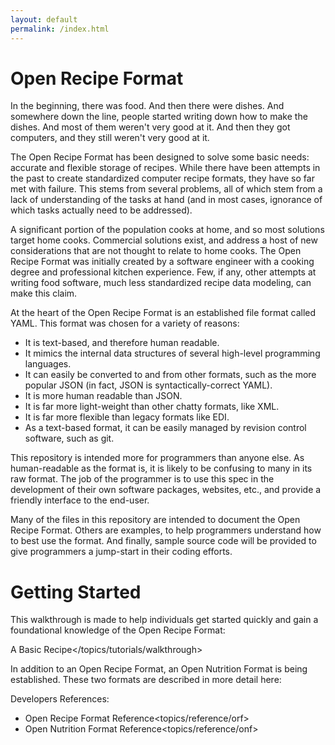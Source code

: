 ```yaml
---
layout: default
permalink: /index.html
---
```


# Open Recipe Format

In the beginning, there was food. And then there were dishes. And somewhere down the line, people started writing down how to make the dishes. And most of them weren't very good at it. And then they got computers, and they still weren't very good at it.

The Open Recipe Format has been designed to solve some basic needs: accurate and flexible storage of recipes. While there have been attempts in the past to create standardized computer recipe formats, they have so far met with failure. This stems from several problems, all of which stem from a lack of understanding of the tasks at hand (and in most cases, ignorance of which tasks actually need to be addressed).

A significant portion of the population cooks at home, and so most solutions target home cooks. Commercial solutions exist, and address a host of new considerations that are not thought to relate to home cooks. The Open Recipe Format was initially created by a software engineer with a cooking degree and professional kitchen experience. Few, if any, other attempts at writing food software, much less standardized recipe data modeling, can make this claim.

At the heart of the Open Recipe Format is an established file format called YAML. This format was chosen for a variety of reasons:

-   It is text-based, and therefore human readable.
-   It mimics the internal data structures of several high-level programming languages.
-   It can easily be converted to and from other formats, such as the more popular JSON (in fact, JSON is syntactically-correct YAML).
-   It is more human readable than JSON.
-   It is far more light-weight than other chatty formats, like XML.
-   It is far more flexible than legacy formats like EDI.
-   As a text-based format, it can be easily managed by revision control software, such as git.

This repository is intended more for programmers than anyone else. As human-readable as the format is, it is likely to be confusing to many in its raw format. The job of the programmer is to use this spec in the development of their own software packages, websites, etc., and provide a friendly interface to the end-user.

Many of the files in this repository are intended to document the Open Recipe Format. Others are examples, to help programmers understand how to best use the format. And finally, sample source code will be provided to give programmers a jump-start in their coding efforts.

Getting Started
===============

This walkthrough is made to help individuals get started quickly and gain a foundational knowledge of the Open Recipe Format:

A Basic Recipe&lt;/topics/tutorials/walkthrough&gt;

In addition to an Open Recipe Format, an Open Nutrition Format is being established. These two formats are described in more detail here:

Developers References:  
-   Open Recipe Format Reference&lt;topics/reference/orf&gt;
-   Open Nutrition Format Reference&lt;topics/reference/onf&gt;


